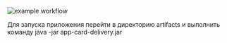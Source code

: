 ![example workflow](https://github.com/llloptman/patterns_1/actions/workflows/gradle.yml/badge.svg)

Для запуска приложения перейти в директорию artifacts и выполнить команду java -jar app-card-delivery.jar
